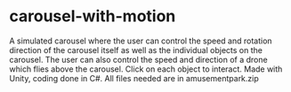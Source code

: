 # carousel-with-motion
A simulated carousel where the user can control the speed and rotation direction of the carousel itself as well as the individual objects on the carousel. The user can also control the speed and direction of a drone which flies above the carousel. Click on each object to interact. Made with Unity, coding done in C#. All files needed are in amusementpark.zip
